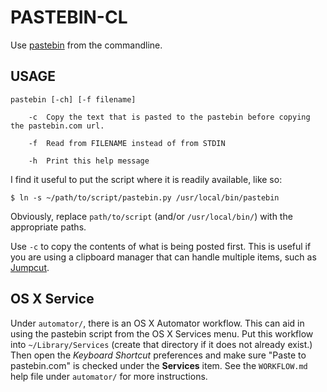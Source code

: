 # PASTEBIN-CL

Use [pastebin][pb] from the commandline.

[pb]: http://pastebin.com/


## USAGE

    pastebin [-ch] [-f filename]

        -c  Copy the text that is pasted to the pastebin before copying the pastebin.com url.

        -f  Read from FILENAME instead of from STDIN

        -h  Print this help message

I find it useful to put the script where it is readily available, like so:

    $ ln -s ~/path/to/script/pastebin.py /usr/local/bin/pastebin
    
Obviously, replace `path/to/script` (and/or `/usr/local/bin/`) with the appropriate paths.

Use `-c` to copy the contents of what is being posted first. This is useful if you are using a clipboard manager that can handle multiple items, such as [Jumpcut][jc].

[jc]: http://jumpcut.sourceforge.net/

## OS X Service

Under `automator/`, there is an OS X Automator workflow. This can aid in using the pastebin script from the OS X Services menu. Put this workflow into `~/Library/Services` (create that directory if it does not already exist.) Then open the *Keyboard Shortcut* preferences and make sure "Paste to pastebin.com" is checked under the **Services** item. See the `WORKFLOW.md` help file under `automator/` for more instructions.
